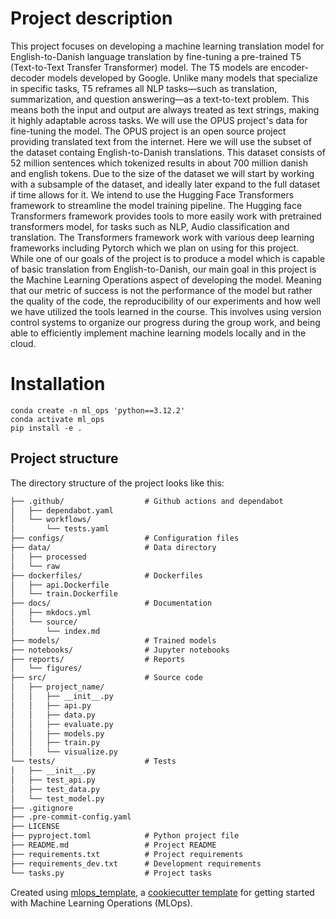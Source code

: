 #  Project description

This project focuses on developing a machine learning translation model for English-to-Danish language translation by fine-tuning a pre-trained T5 (Text-to-Text Transfer Transformer) model. 
The T5 models are encoder-decoder models developed by Google. Unlike many models that specialize in specific tasks, T5 reframes all NLP tasks—such as translation, summarization, and question answering—as a text-to-text problem. This means both the input and output are always treated as text strings, making it highly adaptable across tasks. 
We will use the OPUS project's data for fine-tuning the model. The OPUS project is an open source project providing translated text from the internet. Here we will use the subset of the dataset containg English-to-Danish translations. This dataset consists of 52 million sentences which tokenized results in about 700 million danish and english tokens. Due to the size of the dataset we will start by working with a subsample of the dataset, and ideally later expand to the full dataset if time allows for it.
We intend to use the Hugging Face Transformers framework to streamline the model training pipeline. The Hugging face Transformers framework provides tools to more easily work with pretrained transformers model, for tasks such as NLP, Audio classification and translation. The Transformers framework work with various deep learning frameworks including Pytorch which we plan on using for this project.  
While one of our goals of the project is to produce a model which is capable of basic translation from English-to-Danish, our main goal in this project is the Machine Learning Operations aspect of developing the model. Meaning that our metric of success is not the performance of the model but rather the quality of the code, the reproducibility of our experiments and how well we have utilized the tools learned in the course. This involves using version control systems to organize our progress during the group work, and being able to efficiently implement machine learning models locally and in the cloud. 


# Installation
```
conda create -n ml_ops 'python==3.12.2'
conda activate ml_ops
pip install -e .
```

## Project structure

The directory structure of the project looks like this:
```txt
├── .github/                  # Github actions and dependabot
│   ├── dependabot.yaml
│   └── workflows/
│       └── tests.yaml
├── configs/                  # Configuration files
├── data/                     # Data directory
│   ├── processed
│   └── raw
├── dockerfiles/              # Dockerfiles
│   ├── api.Dockerfile
│   └── train.Dockerfile
├── docs/                     # Documentation
│   ├── mkdocs.yml
│   └── source/
│       └── index.md
├── models/                   # Trained models
├── notebooks/                # Jupyter notebooks
├── reports/                  # Reports
│   └── figures/
├── src/                      # Source code
│   ├── project_name/
│   │   ├── __init__.py
│   │   ├── api.py
│   │   ├── data.py
│   │   ├── evaluate.py
│   │   ├── models.py
│   │   ├── train.py
│   │   └── visualize.py
└── tests/                    # Tests
│   ├── __init__.py
│   ├── test_api.py
│   ├── test_data.py
│   └── test_model.py
├── .gitignore
├── .pre-commit-config.yaml
├── LICENSE
├── pyproject.toml            # Python project file
├── README.md                 # Project README
├── requirements.txt          # Project requirements
├── requirements_dev.txt      # Development requirements
└── tasks.py                  # Project tasks
```


Created using [mlops_template](https://github.com/SkafteNicki/mlops_template),
a [cookiecutter template](https://github.com/cookiecutter/cookiecutter) for getting
started with Machine Learning Operations (MLOps).
